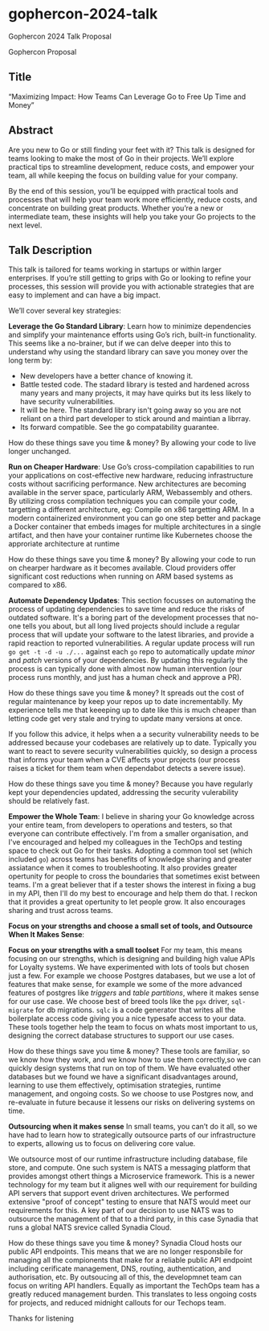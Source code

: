 # gophercon-2024-talk

Gophercon 2024 Talk Proposal

Gophercon Proposal

## Title

“Maximizing Impact: How Teams Can Leverage Go to Free Up Time and Money”

## Abstract

Are you new to Go or still finding your feet with it? This talk is designed for teams looking to make the most of Go in their projects. We’ll explore practical tips to streamline development, reduce costs, and empower your team, all while keeping the focus on building value for your company.

By the end of this session, you’ll be equipped with practical tools and processes that will help your team work more efficiently, reduce costs, and concentrate on building great products. Whether you’re a new or intermediate team, these insights will help you take your Go projects to the next level.

## Talk Description

This talk is tailored for teams working in startups or within larger enterprises. If you’re still getting to grips with Go or looking to refine your processes, this session will provide you with actionable strategies that are easy to implement and can have a big impact.

We’ll cover several key strategies:

**Leverage the Go Standard Library**: Learn how to minimize dependencies and simplify your maintenance efforts using Go’s rich, built-in functionality. This seems like a no-brainer, but if we can delve deeper into this to understand why using the standard library can save you money over the long term by:

* New developers have a better chance of knowing it.
* Battle tested code. The stadard library is tested and hardened across many years and many projects, it may have quirks but its less likely to have security vulnerabilities.
* It will be here. The standard library isn't going away so you are not reliant on a third part developer to stick around and maintian a librray.
* Its forward compatible. See the go compatability guarantee.

How do these things save you time & money? By allowing your code to live longer unchanged.

**Run on Cheaper Hardware**: Use Go’s cross-compilation capabilities to run your applications on cost-effective new hardware, reducing infrastructure costs without sacrificing performance.  New architectures are becoming available in the server space, particularly ARM, Webassembly and others.  By utilizing cross compilation techniques you can compile your code, targetting a different architecture, eg: Compile on x86 targetting ARM.  In a modern containerized environment you can go one step better and package a Docker container that embeds images for multiple architectures in a single artifact, and then have your container runtime like Kubernetes choose the approriate architecture at runtime

How do these things save you time & money? By allowing your code to run on chearper hardware as it becomes available. Cloud providers offer significant cost reductions when running on ARM based systems as compared to x86.


**Automate Dependency Updates**: This section focusses on automating the process of updating dependencies to save time and reduce the risks of outdated software. It's a boring part of the development processes that no-one tells you about, but all long lived projects should include a regular process that will update your software to the latest libraries, and provide a rapid reaction to reported vulnerabilities. A regular update process will run `go get -t -d -u ./...` against each `go` repo to automatically update _minor_ and _patch_ versions of your dependencies. By updating this regularly the process is can typically done with almost now human intervention (our process runs monthly, and just has a human check and approve a PR).  

How do these things save you time & money? It spreads out the cost of regular maintenance by keep your repos up to date incrementablly. My experience tells me that keeeping up to date like this is much cheaper than letting code get very stale and trying to update many versions at once. 

If you follow this advice, it  helps when a a security vulnerability needs to be addressed because your codebases are relatively up to date. Typically you want to react to severe security vulnerabilities quickly, so design a process that informs your team when a CVE affects your projects (our process raises a ticket for them team when dependabot detects a severe issue). 

How do these things save you time & money? Because you have regularly kept your dependencies updated, addressing the security vulerability should be relatively fast.


**Empower the Whole Team**: I believe in sharing your Go knowledge across your entire team, from developers to operations and testers, so that everyone can contribute effectively. I'm from a smaller organisation, and I've encouraged and helped my colleagues in the TechOps and testing space to check out Go for their tasks.  Adopting a common tool set (which included `go`) across teams has benefits of knowledge sharing and greater assiatance when it comes to troubleshooting.  It also provides greater opertunity for people to cross the boundaries that sometimes exist between teams. I'm a great believer that if a tester shows the interest in fixing a bug in my API, then I'll do my best to encourage and help them do that. I reckon that it provides a great opertunity to let people grow. It also encourages sharing and trust across teams.


**Focus on your strengths and choose a small set of tools, and Outsource When It Makes Sense**: 

**Focus on your strengths with a small toolset**  For my team, this means focusing on our strengths, which is designing and building high value APIs for Loyalty systems. We have experimented with lots of tools but chosen just a few. For example we choose Postgres databases, but we use a lot of features that make sense, for example we some of the more advanced features of postgres like _triggers_ and _table partitions_, where it makes sense for our use case. We choose best of breed tools like the `pgx` driver, `sql-migrate` for db migrations. `sqlc` is a code generator that writes all the boilerplate access code giving you a nice typesafe access to your data. These tools together help the team to focus on whats most important to us, designing the correct database structures to support our use cases.

How do these things save you time & money? These tools are familiar, so we know how they work, and we know how to use them correctly,so we can quickly design systems that run on top of them.  We have evaluated other databases but we found we have a significant disadvantages around, learning to use them effectively, optimisation strategies, runtime management, and ongoing costs.  So we choose to use Postgres now, and re-evaluate in future because it lessens our risks on delivering systems on time.



**Outsourcing when it makes sense** In small teams, you can’t do it all, so we have had to learn how to strategically outsource parts of our infrastructure to experts, allowing  us to focus on delivering core value.

We outsource most of our runtime infrastructure including database, file store, and compute.  One such system is  NATS a messaging platform that provides amongst othert things a Microservice framework. This is a newer technology for my team but it alignes well with our requirement for building API servers that support event driven architectures. We performed extensive "proof of concept" testing to ensure that NATS would meet our requirements for this.  A key part of our decision to use NATS  was to outsource the management of that to a third party, in this case Synadia that runs a global NATS srevice called Synadia Cloud.  

How do these things save you time & money?  Synadia Cloud hosts our public API endpoints. This means that we are no longer responsbile for managing all the compionents that make for a reliable public API endpoint including cerificate management, DNS, routing, authentication, and authorisation, etc. By outsoucing all of this, the developmnet team can focus on writing API handlers. Equally as  important the TechOps team has a greatly reduced management burden. This translates to less ongoing costs for projects, and reduced midnight callouts for our Techops team. 

Thanks for listening
